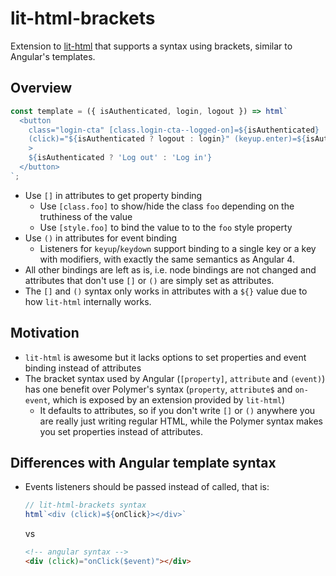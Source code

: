 # lit-html-brackets

Extension to [lit-html](https://github.com/PolymerLabs/lit-html) that supports a syntax using brackets, similar to
Angular's templates.

## Overview

```js
const template = ({ isAuthenticated, login, logout }) => html`
  <button
    class="login-cta" [class.login-cta--logged-on]=${isAuthenticated}
    (click)="${isAuthenticated ? logout : login}" (keyup.enter)=${isAuthenticated ? logout : login}
    >
    ${isAuthenticated ? 'Log out' : 'Log in'}
  </button>
`;
```

- Use `[]` in attributes to get property binding
  - Use `[class.foo]` to show/hide the class `foo` depending on the truthiness of the value
  - Use `[style.foo]` to bind the value to to the `foo` style property
- Use `()` in attributes for event binding
  - Listeners for `keyup`/`keydown` support binding to a single key or a key with modifiers, with exactly the same
    semantics as Angular 4.
- All other bindings are left as is, i.e. node bindings are not changed and attributes that don't use `[]` or `()` are
  simply set as attributes.
- The `[]` and `()` syntax only works in attributes with a `${}` value due to how `lit-html` internally works.

## Motivation

- `lit-html` is awesome but it lacks options to set properties and event binding instead of attributes
- The bracket syntax used by Angular (`[property]`, `attribute` and `(event)`) has one benefit over Polymer's syntax
  (`property`, `attribute$` and `on-event`, which is exposed by an extension provided
  by `lit-html`)
  - It defaults to attributes, so if you don't write `[]` or `()` anywhere you are really just writing regular HTML,
    while the Polymer syntax makes you set properties instead of attributes.

## Differences with Angular template syntax

- Events listeners should be passed instead of called, that is:

  ```js
  // lit-html-brackets syntax
  html`<div (click)=${onClick}></div>`
  ```

  vs

  ```html
  <!-- angular syntax -->
  <div (click)="onClick($event)"></div>
  ```
